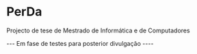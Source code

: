 # PerDa

Projecto de tese de Mestrado de Informática e de Computadores

--- Em fase de testes para posterior divulgação ----
